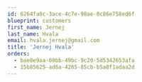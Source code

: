```yaml
---
id: 6264fa0c-3ace-4c7e-98ae-0c86e758ed6f
blueprint: customers
first_name: Jernej
last_name: Hvala
email: hvala.jernej@gmail.com
title: 'Jernej Hvala'
orders:
  - bae8e9aa-00bb-49bc-9c20-5d5342653afa
  - 15b85625-ad6a-4265-85cb-b5a8f1adaa2d
---
```


